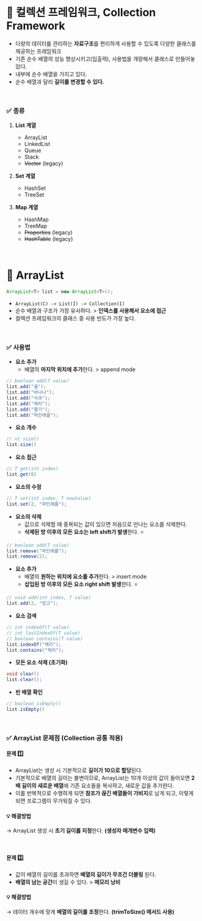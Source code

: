 # 📌 컬렉션 프레임워크, Collection Framework
- 다량의 데이터를 관리하는 **자료구조**를 편리하게 사용할 수 있도록 다양한 클래스를 제공하는 프레임워크
- 기존 순수 배열의 성능 향상시키고(입출력), 사용법을 개량해서 클래스로 만들어놓았다.
- 내부에 순수 배열을 가지고 있다.
- 순수 배열과 달리 **길이를 변경할 수 있다.**

<br>

### ✅ 종류
 1. **List 계열**
	- ArrayList
	- LinkedList
	- Queue
	- Stack
	- ~~Vector~~ (legacy)
		
2. **Set 계열**
	- HashSet
	- TreeSet
 
3. **Map 계열**
	- HashMap
	- TreeMap
	- ~~Properties~~ (legacy)
	- ~~HashTable~~ (legacy)

<br>

# 📌 ArrayList
```java
ArrayList<T> list = new ArrayList<T>();
```
- `ArrayList(C) -> List(I) -> Collection(I)`
- 순수 배열과 구조가 가장 유사하다. > **인덱스를 사용해서 요소에 접근**
- 컬렉션 프레임워크의 클래스 중 사용 빈도가 가장 높다.

<br>

### ✅ 사용법
- **요소 추가**
    - 배열의 **마지막 위치에 추가**한다. > append mode
```java
// boolean add(T value)
list.add("귤");
list.add("바나나");
list.add("사과");
list.add("체리");
list.add("딸기");
list.add("파인애플");
```

- **요소 개수**
```java
// nt size()
list.size()
```
- **요소 접근**
```java
// T get(int index)
list.get(0)
```
- **요소의 수정**
```java
// T set(int index, T newValue)
list.set(2, "파인애플");
```
- **요소의 삭제**
    - 값으로 삭제할 때 중복되는 값이 있으면 처음으로 만나는 요소를 삭제한다.
    - **삭제된 방 이후의 모든 요소는 left shift가 발생**한다. ⭐
```java
// boolean add(T value)
list.remove("파인애플");
list.remove(2);
```
- **요소 추가**
    - 배열의 **원하는 위치에 요소를 추가**한다. > insert mode
    - **삽입된 방 이후의 모든 요소 right shift 발생**한다. ⭐
```java
// void add(int index, T value)
list.add(2, "망고");
```
- **요소 검색**
```java
// int indexOf(T value)
// int lastIndexOf(T value)
// boolean contains(T value)
list.indexOf("체리");
list.contains("체리");
```
- **모든 요소 삭제 (초기화)**
```java
void clear()
list.clear();
```

- **빈 배열 확인**
```java
// boolean isEmpty()
list.isEmpty()
```

<br>

### ✅ ArrayList 문제점 (Collection 공통 적용)
#### 문제 1️⃣

- ArrayList는 생성 시 기본적으로 **길이가 10으로 할당**된다.
- 기본적으로 배열의 길이는 불변이므로, ArrayList는 10개 이상의 값이 들어오면 **2배 길이의 새로운 배열**에 기존 요소들을 복사하고, 새로운 값을 추가한다.
- 이를 반복적으로 수행하게 되면 **참조가 끊긴 배열들이 가비지**로 남게 되고, 이렇게 되면 프로그램이 무거워질 수 있다. 

#### 💡 해결방법
→ ArrayList 생성 시 **초기 길이를 지정**한다. **(생성자 매개변수 입력)**

<br>


#### 문제 2️⃣

- 값이 배열의 길이를 초과하면 **배열의 길이가 무조건 더블링** 된다.
- **배열의 남는 공간**이 생길 수 있다. > **메모리 낭비**

#### 💡 해결방법
→ 데이터 개수에 맞게 **배열의 길이를 조정**한다. **(trimToSize() 메서드 사용)**

